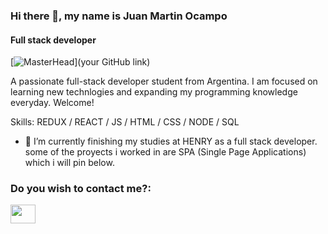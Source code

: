 ### Hi there 👋, my name is Juan Martin Ocampo
#### Full stack developer
[![MasterHead](https://images.unsplash.com/photo-1646313522505-cf1e3c05b288?ixlib=rb-1.2.1&ixid=MnwxMjA3fDB8MHxwaG90by1wYWdlfHx8fGVufDB8fHx8&auto=format&fit=crop&w=1214&q=80)](your GitHub link)


A passionate full-stack developer student from Argentina. I am focused on learning new technlogies and expanding my programming knowledge everyday. Welcome!

Skills: REDUX / REACT / JS / HTML / CSS / NODE / SQL

- 🔭 I’m currently finishing my studies at HENRY as a full stack developer.
some of the proyects i worked in are SPA (Single Page Applications) which i will pin below.



<h3 align="left">Do you wish to contact me?:</h3>
<p align="left">

 <a href="https://www.linkedin.com/in/juan-martin-ocampo/" target="blank"><img align="center" src="https://cdn.jsdelivr.net/npm/simple-icons@3.0.1/icons/linkedin.svg" alt="" height="30" width="40" /></a>

</p>
